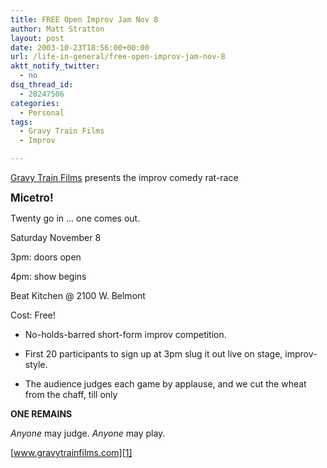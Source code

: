 ```yaml
---
title: FREE Open Improv Jam Nov 8
author: Matt Stratton
layout: post
date: 2003-10-23T18:56:00+00:00
url: /life-in-general/free-open-improv-jam-nov-8
aktt_notify_twitter:
  - no
dsq_thread_id:
  - 28247506
categories:
  - Personal
tags:
  - Gravy Train Films
  - Improv

---
```

[Gravy Train Films][1] presents the improv comedy rat-race

<big><strong>Micetro!</strong></big>

Twenty go in &#8230; one comes out.

Saturday November 8

3pm: doors open
  
4pm: show begins

Beat Kitchen @ 2100 W. Belmont
  
Cost: Free!

* No-holds-barred short-form improv competition.

* First 20 participants to sign up at 3pm slug it out live on stage, improv-style.

* The audience judges each game by applause, and we cut the wheat from the chaff, till only

**ONE REMAINS**

_Anyone_ may judge. _Anyone_ may play.

[www.gravytrainfilms.com][1]

 [1]: https://www.gravytrainfilms.com